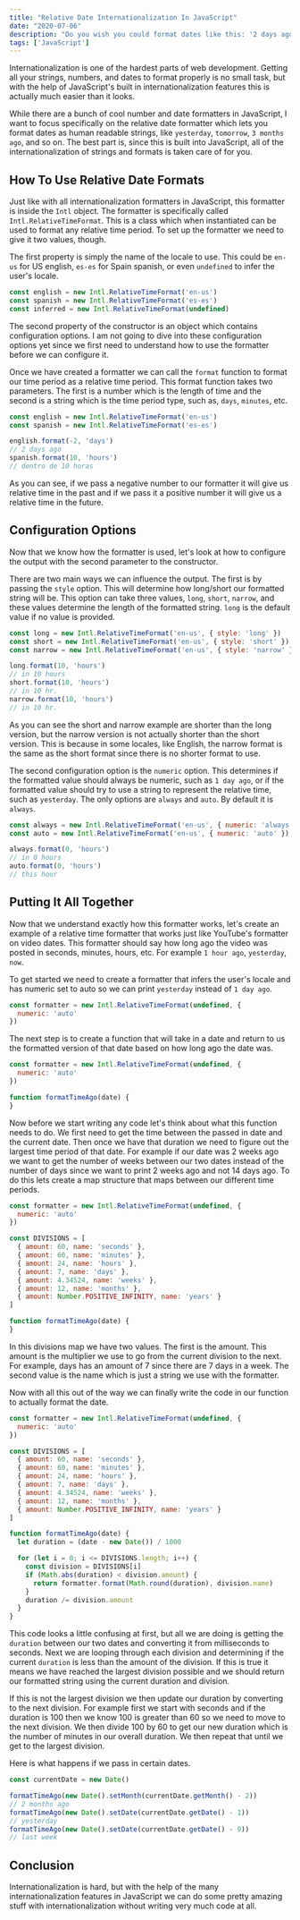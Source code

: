 ```yaml
---
title: "Relative Date Internationalization In JavaScript"
date: "2020-07-06"
description: "Do you wish you could format dates like this: '2 days ago', 'yesterday'. Well with JavaScript internationalization it is incredibly easy."
tags: ['JavaScript']
---
```


Internationalization is one of the hardest parts of web development. Getting all your strings, numbers, and dates to format properly is no small task, but with the help of JavaScript's built in internationalization features this is actually much easier than it looks.

While there are a bunch of cool number and date formatters in JavaScript, I want to focus specifically on the relative date formatter which lets you format dates as human readable strings, like `yesterday`, `tomorrow`, `3 months ago`, and so on. The best part is, since this is built into JavaScript, all of the internationalization of strings and formats is taken care of for you.

## How To Use Relative Date Formats

Just like with all internationalization formatters in JavaScript, this formatter is inside the `Intl` object. The formatter is specifically called `Intl.RelativeTimeFormat`. This is a class which when instantiated can be used to format any relative time period. To set up the formatter we need to give it two values, though.

The first property is simply the name of the locale to use. This could be `en-us` for US english, `es-es` for Spain spanish, or even `undefined` to infer the user's locale.
```js
const english = new Intl.RelativeTimeFormat('en-us')
const spanish = new Intl.RelativeTimeFormat('es-es')
const inferred = new Intl.RelativeTimeFormat(undefined)
```

The second property of the constructor is an object which contains configuration options. I am not going to dive into these configuration options yet since we first need to understand how to use the formatter before we can configure it.

Once we have created a formatter we can call the `format` function to format our time period as a relative time period. This format function takes two parameters. The first is a number which is the length of time and the second is a string which is the time period type, such as, `days`, `minutes`, etc.
```js
const english = new Intl.RelativeTimeFormat('en-us')
const spanish = new Intl.RelativeTimeFormat('es-es')

english.format(-2, 'days')
// 2 days ago
spanish.format(10, 'hours')
// dentro de 10 horas
```
As you can see, if we pass a negative number to our formatter it will give us relative time in the past and if we pass it a positive number it will give us a relative time in the future.

## Configuration Options

Now that we know how the formatter is used, let's look at how to configure the output with the second parameter to the constructor.

There are two main ways we can influence the output. The first is by passing the `style` option. This will determine how long/short our formatted string will be. This option can take three values, `long`, `short`, `narrow`, and these values determine the length of the formatted string. `long` is the default value if no value is provided.
```js
const long = new Intl.RelativeTimeFormat('en-us', { style: 'long' })
const short = new Intl.RelativeTimeFormat('en-us', { style: 'short' })
const narrow = new Intl.RelativeTimeFormat('en-us', { style: 'narrow' })

long.format(10, 'hours')
// in 10 hours
short.format(10, 'hours')
// in 10 hr.
narrow.format(10, 'hours')
// in 10 hr.
```
As you can see the short and narrow example are shorter than the long version, but the narrow version is not actually shorter than the short version. This is because in some locales, like English, the narrow format is the same as the short format since there is no shorter format to use.

The second configuration option is the `numeric` option. This determines if the formatted value should always be numeric, such as `1 day ago`, or if the formatted value should try to use a string to represent the relative time, such as `yesterday`. The only options are `always` and `auto`. By default it is `always`.
```js
const always = new Intl.RelativeTimeFormat('en-us', { numeric: 'always' })
const auto = new Intl.RelativeTimeFormat('en-us', { numeric: 'auto' })

always.format(0, 'hours')
// in 0 hours
auto.format(0, 'hours')
// this hour
```

## Putting It All Together

Now that we understand exactly how this formatter works, let's create an example of a relative time formatter that works just like YouTube's formatter on video dates. This formatter should say how long ago the video was posted in seconds, minutes, hours, etc. For example `1 hour ago`, `yesterday`, `now`.

To get started we need to create a formatter that infers the user's locale and has numeric set to auto so we can print `yesterday` instead of `1 day ago`.
```js
const formatter = new Intl.RelativeTimeFormat(undefined, {
  numeric: 'auto'
})
```
The next step is to create a function that will take in a date and return to us the formatted version of that date based on how long ago the date was.
```js {5-6}
const formatter = new Intl.RelativeTimeFormat(undefined, {
  numeric: 'auto'
})

function formatTimeAgo(date) {
}
```
Now before we start writing any code let's think about what this function needs to do. We first need to get the time between the passed in date and the current date. Then once we have that duration we need to figure out the largest time period of that date. For example if our date was 2 weeks ago we want to get the number of weeks between our two dates instead of the number of days since we want to print 2 weeks ago and not 14 days ago. To do this lets create a map structure that maps between our different time periods.
```js {5-13}
const formatter = new Intl.RelativeTimeFormat(undefined, {
  numeric: 'auto'
})

const DIVISIONS = [
  { amount: 60, name: 'seconds' },
  { amount: 60, name: 'minutes' },
  { amount: 24, name: 'hours' },
  { amount: 7, name: 'days' },
  { amount: 4.34524, name: 'weeks' },
  { amount: 12, name: 'months' },
  { amount: Number.POSITIVE_INFINITY, name: 'years' }
]

function formatTimeAgo(date) {
}
```
In this divisions map we have two values. The first is the amount. This amount is the multiplier we use to go from the current division to the next. For example, days has an amount of 7 since there are 7 days in a week. The second value is the name which is just a string we use with the formatter.

Now with all this out of the way we can finally write the code in our function to actually format the date.
```js
const formatter = new Intl.RelativeTimeFormat(undefined, {
  numeric: 'auto'
})

const DIVISIONS = [
  { amount: 60, name: 'seconds' },
  { amount: 60, name: 'minutes' },
  { amount: 24, name: 'hours' },
  { amount: 7, name: 'days' },
  { amount: 4.34524, name: 'weeks' },
  { amount: 12, name: 'months' },
  { amount: Number.POSITIVE_INFINITY, name: 'years' }
]

function formatTimeAgo(date) {
  let duration = (date - new Date()) / 1000

  for (let i = 0; i <= DIVISIONS.length; i++) {
    const division = DIVISIONS[i]
    if (Math.abs(duration) < division.amount) {
      return formatter.format(Math.round(duration), division.name)
    }
    duration /= division.amount
  }
}
```

This code looks a little confusing at first, but all we are doing is getting the `duration` between our two dates and converting it from milliseconds to seconds. Next we are looping through each division and determining if the current `duration` is less than the amount of the division. If this is true it means we have reached the largest division possible and we should return our formatted string using the current duration and division.

If this is not the largest division we then update our duration by converting to the next division. For example first we start with seconds and if the duration is 100 then we know 100 is greater than 60 so we need to move to the next division. We then divide 100 by 60 to get our new duration which is the number of minutes in our overall duration. We then repeat that until we get to the largest division.

Here is what happens if we pass in certain dates.
```js
const currentDate = new Date()

formatTimeAgo(new Date().setMonth(currentDate.getMonth() - 2))
// 2 months ago
formatTimeAgo(new Date().setDate(currentDate.getDate() - 1))
// yesterday
formatTimeAgo(new Date().setDate(currentDate.getDate() - 9))
// last week
```

## Conclusion

Internationalization is hard, but with the help of the many internationalization features in JavaScript we can do some pretty amazing stuff with internationalization without writing very much code at all.